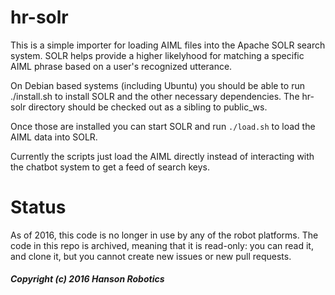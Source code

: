 # hr-solr

This is a simple importer for loading AIML files into the Apache SOLR search system. SOLR helps provide
a higher likelyhood for matching a specific AIML phrase based on a user's recognized utterance.

On Debian based systems (including Ubuntu) you should be able to run ./install.sh to install SOLR and
the other necessary dependencies. The hr-solr directory should be checked out as a sibling to
public_ws.

Once those are installed you can start SOLR and run `./load.sh` to load the AIML data into SOLR.

Currently the scripts just load the AIML directly instead of interacting with the chatbot system
to get a feed of search keys.

# Status
As of 2016, this code is no longer in use by any of the robot platforms. The code in this repo
is archived, meaning that it is read-only: you can read it, and clone it, but you cannot create
new issues or new pull requests.

##### Copyright (c) 2016 Hanson Robotics
